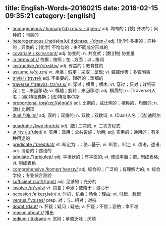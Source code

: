 title: English-Words-20160215
date: 2016-02-15 09:35:21
category: [english]
---
+ [homogeneous /,hɒmə(ʊ)'dʒiːnɪəs; -'dʒen-/](#v) adj. 均匀的；[数] 齐次的；同种的；同类的
+ [heterogeneous /,het(ə)rə(ʊ)'dʒiːnɪəs; -'dʒen-/](#v) adj. [化学] 多相的；异种的；异类的；[化学] 不均匀的；由不同成分形成的
+ [covariant /'ko'vɛrɪənt/](#v) adj. 协变的; n. 共变式；[数][物] 协变量
+ [in terms of //](#v) 依据；按照；在…方面；以…措词
+ [instructive /ɪn'strʌktɪv/](#v) adj. 有益的；教育性的
+ [assume /ə'sjuːm/](#v) vt. 承担；假定；采取；呈现; vi. 装腔作势；多管闲事
+ [trivial /'trɪvɪəl/](#v) adj. 不重要的，琐碎的；琐细的
+ [traverse /'trævəs; trə'vɜːs/](#v) n. 穿过；横贯；横木; vt. 穿过；反对；详细研究；在…来回移动; vi. 横越；旋转；来回移动; adj. 横贯的; n. (Traverse)人名；(英)特拉弗斯；(法)特拉韦尔斯
+ [proportional /prə'pɔːʃ(ə)n(ə)l/](#v) adj. 比例的，成比例的；相称的，均衡的; n. [数] 比例项
+ [dual /'djuːəl/](#v) adj. 双的；双重的; n. 双数；双数词; n. (Dual)人名；(法)迪阿尔
<!-- more -->
+ [quadratic /kwɒ'drætɪk/](#v) adj. [数] 二次的; n. 二次方程式
+ [utility /juːˈtɪləti/](#v) n. 实用；效用；公共设施；功用; adj. 实用的；通用的；有多种用途的
+ [predicate /'predɪkət/](#v) vt. 断定为…；使…基于; vi. 断言，断定; n. 谓语，述语; adj. 谓语的；述语的
+ [tabulate /'tæbjʊleɪt/](#v) adj. 平板状的；有平面的; vt. 使成平面；把…制成表格; vi. 制成表格
+ [comprehensive /kɒmprɪ'hensɪv/](#v) adj. 综合的；广泛的；有理解力的; n. 综合学校；专业综合测验
+ [sufficient /sə'fɪʃ(ə)nt/](#v) adj. 足够的；充分的
+ [involve /ɪn'vɒlv/](#v) vt. 包含；牵涉；使陷于；潜心于
+ [occasion /ə'keɪʒ(ə)n/](#v) n. 时机，机会；场合；理由; vt. 引起，惹起
+ [versus /'vɜːsəs/](#v) prep. 对；与...相对；对抗
+ [doubt /daʊt/](#v) n. 怀疑；疑问；疑惑; v. 怀疑；不信；恐怕；拿不准
+ [reason about //](#v) 推出
+ [tedium /'tiːdɪəm/](#v) n. 沉闷；单调乏味；厌烦
